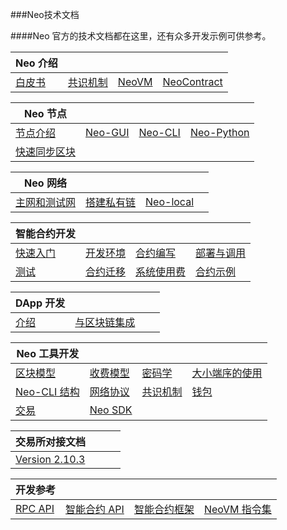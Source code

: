 ###Neo技术文档

####Neo 官方的技术文档都在这里，还有众多开发示例可供参考。

| Neo 介绍                      |                                      |                                    |                                                |
| ----------------------------- | ------------------------------------ | ---------------------------------- | ---------------------------------------------- |
| [白皮书](basic/whitepaper.md) | [共识机制](basic/technology/dbft.md) | [NeoVM](basic/technology/neovm.md) | [NeoContract](basic/technology/neocontract.md) |

| Neo 节点                           |                                |                              |                                       |
| ---------------------------------- | ------------------------------ | ---------------------------- | ------------------------------------- |
| [节点介绍](node/introduction.md)   | [Neo-GUI](node/gui/install.md) | [Neo-CLI](node/cli/setup.md) | [Neo-Python](node/python/overview.md) |
| [快速同步区块](node/syncblocks.md) |                                |                              |                                       |

| Neo 网络                           |                                              |                                                |      |
| ---------------------------------- | -------------------------------------------- | ---------------------------------------------- | ---- |
| [主网和测试网](network/testnet.md) | [搭建私有链 ](network/private-chain/solo.md) | [Neo-local](network/private-chain/neolocal.md) |      |

| 智能合约开发                                  |                                                     |                                |                                     |
| --------------------------------------------- | --------------------------------------------------- | ------------------------------ | ----------------------------------- |
| [快速入门](sc/gettingstarted/introduction.md) | [开发环境](sc/devenv/getting-started-csharp-mac.md) | [合约编写](sc/write/basics.md) | [部署与调用](sc/deploy/deploy.md)   |
| [测试](sc/test.md)                            | [合约迁移](sc/migrate.md)                           | [系统使用费](sc/fees.md)       | [合约示例](sc/sample/HelloWorld.md) |

| DApp 开发             |                               |      |      |
| --------------------- | ----------------------------- | ---- | ---- |
| [介绍](dapp/intro.md) | [与区块链集成](dapp/integ.md) |      |      |

| Neo 工具开发                                    |                                               |                                                            |                                             |
| ----------------------------------------------- | --------------------------------------------- | ---------------------------------------------------------- | ------------------------------------------- |
| [区块模型](tooldev/concept/blockchain/block.md) | [收费模型](tooldev/concept/charging_model.md) | [密码学](tooldev/concept/cryptography/encode_algorithm.md) | [大小端序的使用](tooldev/concept/endian.md) |
| [Neo-CLI 结构](tooldev/neo_cli_structure.md)    | [网络协议](tooldev/network-protocol.md)       | [共识机制](tooldev/consensus/consensus_algorithm.md)       | [钱包](tooldev/wallets.md)                  |
| [交易](tooldev/transaction/transaction.md)      | [Neo SDK](tooldev/sdk/introduction.md)        |                                                            |                                             |

| 交易所对接文档                                  |      |      |      |
| ----------------------------------------------- | ---- | ---- | ---- |
| [Version 2.10.3](exchange/2.10.3/deploynode.md) |      |      |      |

| 开发参考                                       |                                        |                                       |                                     |
| ---------------------------------------------- | -------------------------------------- | ------------------------------------- | ----------------------------------- |
| [RPC API](reference/rpc/latest-version/api.md) | [智能合约 API](reference/scapi/api.md) | [智能合约框架](reference/scapi/fw.md) | [NeoVM 指令集](reference/neo_vm.md) |

<link href="index.css" rel="stylesheet" />

